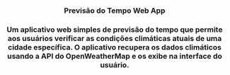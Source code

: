 <h3 align="center" color=#FF4500>Previsão do Tempo Web App<h3>
<div style="display: inline_block" align="center">
  <p font-size=0.3em>Um aplicativo web simples de previsão do tempo que permite aos usuários verificar as condições climáticas atuais de uma cidade específica. O aplicativo recupera os dados climáticos usando a API do OpenWeatherMap e os exibe na interface do usuário.</p>
</div>
